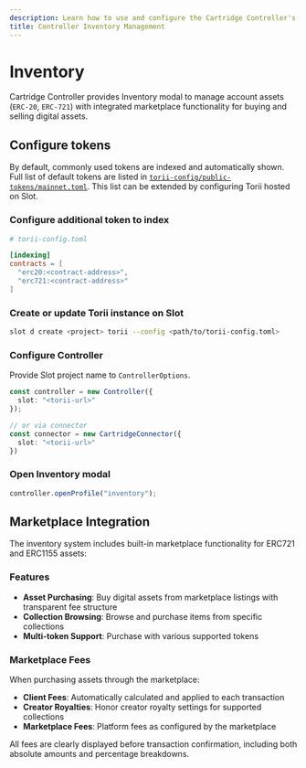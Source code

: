 ```yaml
---
description: Learn how to use and configure the Cartridge Controller's Inventory modal for managing ERC-20 and ERC-721 assets.
title: Controller Inventory Management
---
```


# Inventory

Cartridge Controller provides Inventory modal to manage account assets (`ERC-20`, `ERC-721`) with integrated marketplace functionality for buying and selling digital assets.

## Configure tokens

By default, commonly used tokens are indexed and automatically shown. Full list of default tokens are listed in [`torii-config/public-tokens/mainnet.toml`](https://github.com/cartridge-gg/controller/blob/main/packages/torii-config/public-tokens/mainnet.toml). This list can be extended by configuring Torii hosted on Slot.

### Configure additional token to index

```toml
# torii-config.toml

[indexing]
contracts = [
  "erc20:<contract-address>",
  "erc721:<contract-address>"
]
```

### Create or update Torii instance on Slot

```sh
slot d create <project> torii --config <path/to/torii-config.toml>
```

### Configure Controller

Provide Slot project name to `ControllerOptions`.

```typescript
const controller = new Controller({
  slot: "<torii-url>"
});

// or via connector
const connector = new CartridgeConnector({
  slot: "<torii-url>"
})
```

### Open Inventory modal

```typescript
controller.openProfile("inventory");
```

## Marketplace Integration

The inventory system includes built-in marketplace functionality for ERC721 and ERC1155 assets:

### Features

- **Asset Purchasing**: Buy digital assets from marketplace listings with transparent fee structure
- **Collection Browsing**: Browse and purchase items from specific collections
- **Multi-token Support**: Purchase with various supported tokens

### Marketplace Fees

When purchasing assets through the marketplace:

- **Client Fees**: Automatically calculated and applied to each transaction
- **Creator Royalties**: Honor creator royalty settings for supported collections
- **Marketplace Fees**: Platform fees as configured by the marketplace

All fees are clearly displayed before transaction confirmation, including both absolute amounts and percentage breakdowns.
